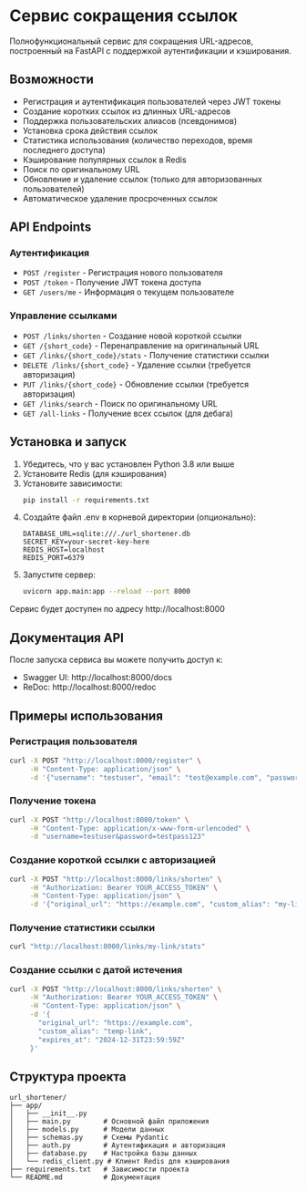 # Сервис сокращения ссылок

Полнофункциональный сервис для сокращения URL-адресов, построенный на FastAPI с поддержкой аутентификации и кэширования.

## Возможности

- Регистрация и аутентификация пользователей через JWT токены
- Создание коротких ссылок из длинных URL-адресов
- Поддержка пользовательских алиасов (псевдонимов)
- Установка срока действия ссылок
- Статистика использования (количество переходов, время последнего доступа)
- Кэширование популярных ссылок в Redis
- Поиск по оригинальному URL
- Обновление и удаление ссылок (только для авторизованных пользователей)
- Автоматическое удаление просроченных ссылок

## API Endpoints

### Аутентификация
- `POST /register` - Регистрация нового пользователя
- `POST /token` - Получение JWT токена доступа
- `GET /users/me` - Информация о текущем пользователе

### Управление ссылками
- `POST /links/shorten` - Создание новой короткой ссылки
- `GET /{short_code}` - Перенаправление на оригинальный URL
- `GET /links/{short_code}/stats` - Получение статистики ссылки
- `DELETE /links/{short_code}` - Удаление ссылки (требуется авторизация)
- `PUT /links/{short_code}` - Обновление ссылки (требуется авторизация)
- `GET /links/search` - Поиск по оригинальному URL
- `GET /all-links` - Получение всех ссылок (для дебага)

## Установка и запуск

1. Убедитесь, что у вас установлен Python 3.8 или выше
2. Установите Redis (для кэширования)
3. Установите зависимости:
   ```bash
   pip install -r requirements.txt
   ```
4. Создайте файл .env в корневой директории (опционально):
   ```
   DATABASE_URL=sqlite:///./url_shortener.db
   SECRET_KEY=your-secret-key-here
   REDIS_HOST=localhost
   REDIS_PORT=6379
   ```
5. Запустите сервер:
   ```bash
   uvicorn app.main:app --reload --port 8000
   ```

Сервис будет доступен по адресу http://localhost:8000

## Документация API

После запуска сервиса вы можете получить доступ к:
- Swagger UI: http://localhost:8000/docs
- ReDoc: http://localhost:8000/redoc

## Примеры использования

### Регистрация пользователя
```bash
curl -X POST "http://localhost:8000/register" \
     -H "Content-Type: application/json" \
     -d '{"username": "testuser", "email": "test@example.com", "password": "testpass123"}'
```

### Получение токена
```bash
curl -X POST "http://localhost:8000/token" \
     -H "Content-Type: application/x-www-form-urlencoded" \
     -d "username=testuser&password=testpass123"
```

### Создание короткой ссылки с авторизацией
```bash
curl -X POST "http://localhost:8000/links/shorten" \
     -H "Authorization: Bearer YOUR_ACCESS_TOKEN" \
     -H "Content-Type: application/json" \
     -d '{"original_url": "https://example.com", "custom_alias": "my-link"}'
```

### Получение статистики ссылки
```bash
curl "http://localhost:8000/links/my-link/stats"
```

### Создание ссылки с датой истечения
```bash
curl -X POST "http://localhost:8000/links/shorten" \
     -H "Authorization: Bearer YOUR_ACCESS_TOKEN" \
     -H "Content-Type: application/json" \
     -d '{
       "original_url": "https://example.com",
       "custom_alias": "temp-link",
       "expires_at": "2024-12-31T23:59:59Z"
     }'
```

## Структура проекта

```
url_shortener/
├── app/
│   ├── __init__.py
│   ├── main.py        # Основной файл приложения
│   ├── models.py      # Модели данных
│   ├── schemas.py     # Схемы Pydantic
│   ├── auth.py        # Аутентификация и авторизация
│   ├── database.py    # Настройка базы данных
│   └── redis_client.py # Клиент Redis для кэширования
├── requirements.txt   # Зависимости проекта
└── README.md          # Документация
``` 